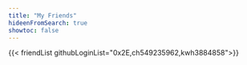 ```yaml
---
title: "My Friends"
hideenFromSearch: true
showtoc: false
---
```


{{< friendList githubLoginList="0x2E,ch549235962,kwh3884858">}}
